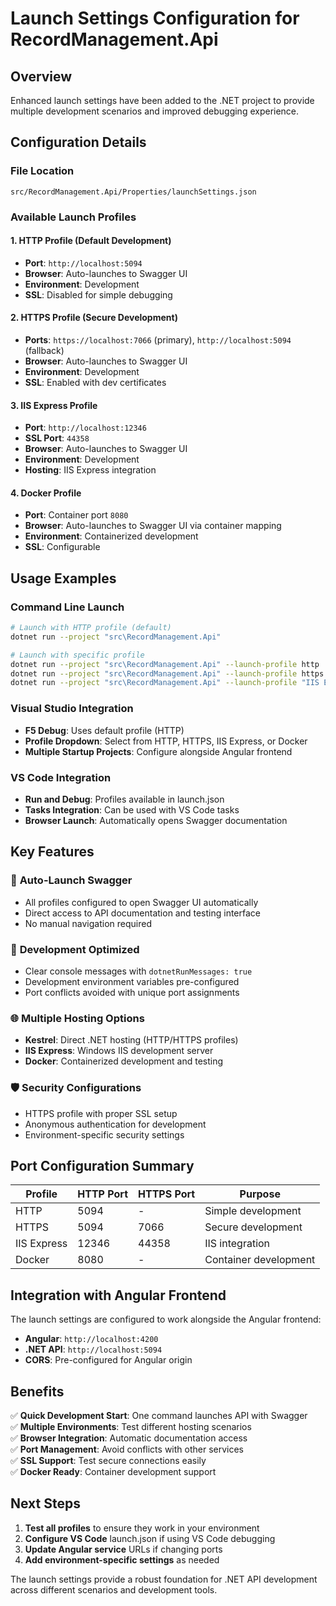 # Launch Settings Configuration for RecordManagement.Api

## Overview
Enhanced launch settings have been added to the .NET project to provide multiple development scenarios and improved debugging experience.

## Configuration Details

### File Location
`src/RecordManagement.Api/Properties/launchSettings.json`

### Available Launch Profiles

#### 1. **HTTP Profile** (Default Development)
- **Port**: `http://localhost:5094`
- **Browser**: Auto-launches to Swagger UI
- **Environment**: Development
- **SSL**: Disabled for simple debugging

#### 2. **HTTPS Profile** (Secure Development)
- **Ports**: `https://localhost:7066` (primary), `http://localhost:5094` (fallback)
- **Browser**: Auto-launches to Swagger UI
- **Environment**: Development
- **SSL**: Enabled with dev certificates

#### 3. **IIS Express Profile**
- **Port**: `http://localhost:12346`
- **SSL Port**: `44358`
- **Browser**: Auto-launches to Swagger UI
- **Environment**: Development
- **Hosting**: IIS Express integration

#### 4. **Docker Profile**
- **Port**: Container port `8080`
- **Browser**: Auto-launches to Swagger UI via container mapping
- **Environment**: Containerized development
- **SSL**: Configurable

## Usage Examples

### Command Line Launch
```bash
# Launch with HTTP profile (default)
dotnet run --project "src\RecordManagement.Api"

# Launch with specific profile
dotnet run --project "src\RecordManagement.Api" --launch-profile http
dotnet run --project "src\RecordManagement.Api" --launch-profile https
dotnet run --project "src\RecordManagement.Api" --launch-profile "IIS Express"
```

### Visual Studio Integration
- **F5 Debug**: Uses default profile (HTTP)
- **Profile Dropdown**: Select from HTTP, HTTPS, IIS Express, or Docker
- **Multiple Startup Projects**: Configure alongside Angular frontend

### VS Code Integration
- **Run and Debug**: Profiles available in launch.json
- **Tasks Integration**: Can be used with VS Code tasks
- **Browser Launch**: Automatically opens Swagger documentation

## Key Features

### 🚀 **Auto-Launch Swagger**
- All profiles configured to open Swagger UI automatically
- Direct access to API documentation and testing interface
- No manual navigation required

### 🔧 **Development Optimized**
- Clear console messages with `dotnetRunMessages: true`
- Development environment variables pre-configured
- Port conflicts avoided with unique port assignments

### 🌐 **Multiple Hosting Options**
- **Kestrel**: Direct .NET hosting (HTTP/HTTPS profiles)
- **IIS Express**: Windows IIS development server
- **Docker**: Containerized development and testing

### 🛡️ **Security Configurations**
- HTTPS profile with proper SSL setup
- Anonymous authentication for development
- Environment-specific security settings

## Port Configuration Summary

| Profile | HTTP Port | HTTPS Port | Purpose |
|---------|-----------|------------|---------|
| HTTP | 5094 | - | Simple development |
| HTTPS | 5094 | 7066 | Secure development |
| IIS Express | 12346 | 44358 | IIS integration |
| Docker | 8080 | - | Container development |

## Integration with Angular Frontend

The launch settings are configured to work alongside the Angular frontend:
- **Angular**: `http://localhost:4200`
- **.NET API**: `http://localhost:5094`
- **CORS**: Pre-configured for Angular origin

## Benefits

✅ **Quick Development Start**: One command launches API with Swagger  
✅ **Multiple Environments**: Test different hosting scenarios  
✅ **Browser Integration**: Automatic documentation access  
✅ **Port Management**: Avoid conflicts with other services  
✅ **SSL Support**: Test secure connections easily  
✅ **Docker Ready**: Container development support  

## Next Steps

1. **Test all profiles** to ensure they work in your environment
2. **Configure VS Code** launch.json if using VS Code debugging
3. **Update Angular service** URLs if changing ports
4. **Add environment-specific settings** as needed

The launch settings provide a robust foundation for .NET API development across different scenarios and development tools.
